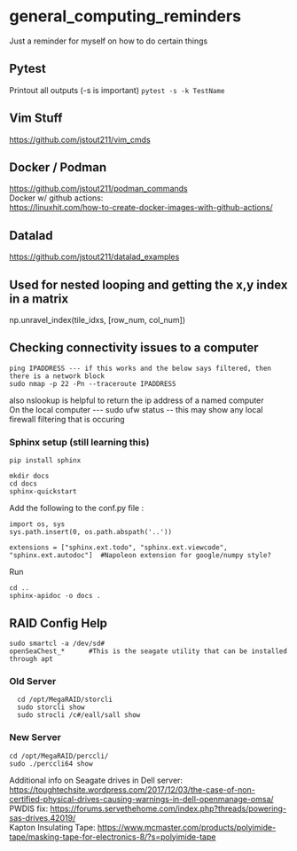 # general_computing_reminders
Just a reminder for myself on how to do certain things

## Pytest
Printout all outputs (-s is important)
`pytest -s -k TestName`

## Vim Stuff
https://github.com/jstout211/vim_cmds

## Docker / Podman
https://github.com/jstout211/podman_commands  <br>
Docker w/ github actions: <br>
https://linuxhit.com/how-to-create-docker-images-with-github-actions/

## Datalad
https://github.com/jstout211/datalad_examples

## Used for nested looping and getting the x,y index in a matrix
np.unravel_index(tile_idxs, [row_num, col_num])

## Checking connectivity issues to a computer
```
ping IPADDRESS --- if this works and the below says filtered, then there is a network block
sudo nmap -p 22 -Pn --traceroute IPADDRESS
```
also nslookup is helpful to return the ip address of a named computer <br>
On the local computer --- sudo ufw status -- this may show any local firewall filtering that is occuring <br>

### Sphinx setup (still learning this)
`pip install sphinx`
```
mkdir docs
cd docs
sphinx-quickstart
```

Add the following to the conf.py file :
```
import os, sys
sys.path.insert(0, os.path.abspath('..'))

extensions = ["sphinx.ext.todo", "sphinx.ext.viewcode", "sphinx.ext.autodoc"]  #Napoleon extension for google/numpy style?
```

Run 
```
cd ..
sphinx-apidoc -o docs .
``` 

## RAID Config Help
```
sudo smartcl -a /dev/sd#
openSeaChest_*      #This is the seagate utility that can be installed through apt
```
### Old Server
```
  cd /opt/MegaRAID/storcli
  sudo storcli show
  sudo strocli /c#/eall/sall show
```
### New Server
```
cd /opt/MegaRAID/perccli/
sudo ./perccli64 show
```

Additional info on Seagate drives in Dell server: https://toughtechsite.wordpress.com/2017/12/03/the-case-of-non-certified-physical-drives-causing-warnings-in-dell-openmanage-omsa/ <br>
PWDIS  fix: https://forums.servethehome.com/index.php?threads/powering-sas-drives.42019/ <br>
Kapton Insulating Tape: https://www.mcmaster.com/products/polyimide-tape/masking-tape-for-electronics-8/?s=polyimide-tape <br>








